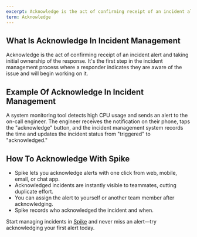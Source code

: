 ```yaml
---
excerpt: Acknowledge is the act of confirming receipt of an incident alert and taking initial ownership of the response.
term: Acknowledge
---
```

## What Is Acknowledge In Incident Management

Acknowledge is the act of confirming receipt of an incident alert and taking initial ownership of the response. It's the first step in the incident management process where a responder indicates they are aware of the issue and will begin working on it.

## Example Of Acknowledge In Incident Management

A system monitoring tool detects high CPU usage and sends an alert to the on-call engineer. The engineer receives the notification on their phone, taps the "acknowledge" button, and the incident management system records the time and updates the incident status from "triggered" to "acknowledged."

## How To Acknowledge With Spike

- Spike lets you acknowledge alerts with one click from web, mobile, email, or chat app.
- Acknowledged incidents are instantly visible to teammates, cutting duplicate effort.
- You can assign the alert to yourself or another team member after acknowledging.
- Spike records who acknowledged the incident and when.

Start managing incidents in [Spike](https://app.spike.sh/signup) and never miss an alert—try acknowledging your first alert today.